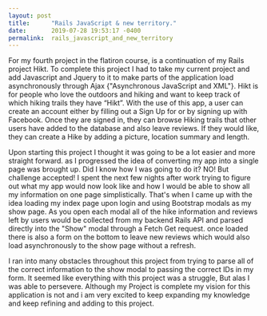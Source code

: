 ```yaml
---
layout: post
title:      "Rails JavaScript & new territory."
date:       2019-07-28 19:53:17 -0400
permalink:  rails_javascript_and_new_territory
---
```



For my fourth project in the flatiron course, is a continuation of my Rails project Hikt. To complete this project  I had to take my current project and add Javascript and Jquery to it to make parts of the application load asynchronously through Ajax  {"Asynchronous JavaScript and XML"}. Hikt is for people who love the outdoors and hiking and want to keep track of which hiking trails they have “Hikt”. With the use of this app, a user can create an account either by filling out a Sign Up for or by signing up with Facebook. Once they are signed in, they can browse Hiking trails that other users have added to the database and also leave reviews. If they would like, they can create a Hike by adding a picture, location summary and length.

Upon starting this project I thought it was going to be a lot easier and more straight forward. as I progressed the idea of converting my app into a single page was brought up. Did I know how I was going to do it? NO! But challenge accepted! I spent the next few nights after work trying to figure out what my app would now look like and how I would be able to show all my information on one page simplistically. That's when I came up with the idea loading my index page upon login and using Bootstrap modals as my show page.  As you open each modal all of the hike information and reviews left by users would be collected from my backend Rails API and parsed directly into the "Show" modal through a Fetch Get request. once loaded there is also a form on the bottom to leave new reviews which would also load asynchronously to the show page without a refresh. 

I ran into many obstacles throughout this project from trying to parse all of the correct information to the show modal to passing the correct IDs in my form. It seemed like everything with this project was a struggle, But alas I was able to persevere. Although  my Project is complete my vision for this application is not and i am very excited to keep expanding my knowledge and keep refining and adding to this project.

